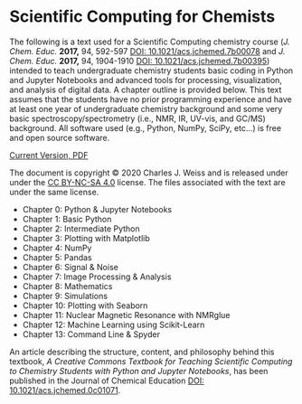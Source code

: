 # Scientific Computing for Chemists

The following is a text used for a Scientific Computing chemistry course (*J. Chem. Educ.* **2017,** 94, 592-597 [DOI: 10.1021/acs.jchemed.7b00078](http://dx.doi.org/10.1021/acs.jchemed.7b00078) and *J. Chem. Educ.* **2017,** 94, 1904-1910 [DOI: 10.1021/acs.jchemed.7b00395](http://dx.doi.org/10.1021/acs.jchemed.7b00395)) intended to teach undergraduate chemistry students basic coding in Python and Jupyter Notebooks and advanced tools for processing, visualization, and analysis of digital data. A chapter outline is provided below. This text assumes that the students have no prior programming experience and have at least one year of undergraduate chemistry background and some very basic spectroscopy/spectrometry (i.e., NMR, IR, UV-vis, and GC/MS) background. All software used (e.g., Python, NumPy, SciPy, etc...) is free and open source software. 

[Current Version, PDF](/Book_PDF/SciCompforChemists_1.0.7a.pdf)

The document is copyright © 2020 Charles J. Weiss and is released under under the [CC BY-NC-SA 4.0](https://creativecommons.org/licenses/by-nc-sa/4.0/) license. The files associated with the text are under the same license.

* Chapter 0: Python & Jupyter Notebooks
* Chapter 1: Basic Python
* Chapter 2: Intermediate Python
* Chapter 3: Plotting with Matplotlib
* Chapter 4: NumPy
* Chapter 5: Pandas
* Chapter 6: Signal & Noise
* Chapter 7: Image Processing & Analysis
* Chapter 8: Mathematics
* Chapter 9: Simulations
* Chapter 10: Plotting with Seaborn
* Chapter 11: Nuclear Magnetic Resonance with NMRglue
* Chapter 12: Machine Learning using Scikit-Learn
* Chapter 13: Command Line & Spyder


An article describing the structure, content, and philosophy behind this textbook, *A Creative Commons Textbook for Teaching Scientific Computing to Chemistry Students with Python and Jupyter Notebooks*, has been published in the Journal of Chemical Education [DOI: 10.1021/acs.jchemed.0c01071](https://doi.org/10.1021/acs.jchemed.0c01071).
